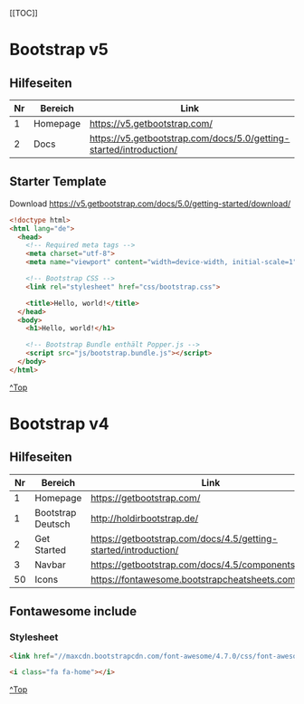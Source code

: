 
[[TOC]]

# Bootstrap v5

## Hilfeseiten

| Nr | Bereich  | Link                                                               |
| -- | -------- | ------------------------------------------------------------------ |
| 1  | Homepage | https://v5.getbootstrap.com/                                       |
| 2  | Docs     | https://v5.getbootstrap.com/docs/5.0/getting-started/introduction/ |

## Starter Template

Download
https://v5.getbootstrap.com/docs/5.0/getting-started/download/

```html
<!doctype html>
<html lang="de">
  <head>
    <!-- Required meta tags -->
    <meta charset="utf-8">
    <meta name="viewport" content="width=device-width, initial-scale=1">

    <!-- Bootstrap CSS -->
    <link rel="stylesheet" href="css/bootstrap.css">

    <title>Hello, world!</title>
  </head>
  <body>
    <h1>Hello, world!</h1>

    <!-- Bootstrap Bundle enthält Popper.js -->
    <script src="js/bootstrap.bundle.js"></script>
  </body>
</html>
```

[^Top](#Bootstrapv5)

# Bootstrap v4



## Hilfeseiten

| Nr | Bereich           | Link                                                            |
| -- | ----------------- | --------------------------------------------------------------- |
| 1  | Homepage          | https://getbootstrap.com/                                       |
| 1  | Bootstrap Deutsch | http://holdirbootstrap.de/                                      |
| 2  | Get Started       | https://getbootstrap.com/docs/4.5/getting-started/introduction/ |
| 3  | Navbar            | https://getbootstrap.com/docs/4.5/components/navbar/            |
| 50 | Icons             | https://fontawesome.bootstrapcheatsheets.com/                   |

## Fontawesome include

### Stylesheet

```html
<link href="//maxcdn.bootstrapcdn.com/font-awesome/4.7.0/css/font-awesome.min.css" rel="stylesheet">
```

```html
<i class="fa fa-home"></i>
```

[^Top](#Bootstrapv5)